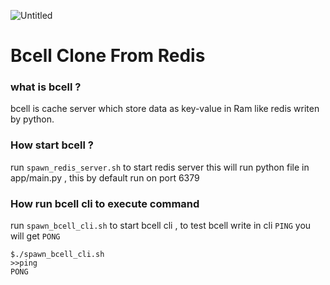 ![Untitled](https://github.com/youssefshibl/bcell_clone_from_redis/assets/63800183/b1c6b4fd-4231-469b-b613-ffd6be49b062)


# Bcell Clone From Redis
### what is bcell ?
bcell is cache server which store data as key-value in Ram like redis writen by python.

### How start bcell ?
run `spawn_redis_server.sh` to start redis server
this will run python file in app/main.py , this by default run on port 6379 

### How run bcell cli to execute command 
run `spawn_bcell_cli.sh` to start bcell cli , to test bcell write in cli `PING` you will get `PONG`
```
$./spawn_bcell_cli.sh
>>ping
PONG
```